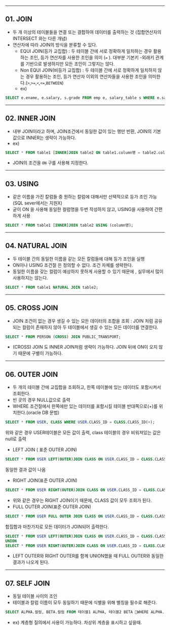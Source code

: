 ***
## 01. JOIN

- 두 개 이상의 테이블들을 연결 또는 결합하여 데이터를 출력하는 것 (집합연산자의 INTERSECT 와는 다른 개념)
- 연산자에 따라 JOIN의 방식을 분류할 수 있다.
	- EQUI JOIN(등가 교집합) : 두 테이블 간에 서로 정확하게 일치하는 경우 활용하는 조인, 등가 연산자를 사용한 조인을 의미 (`=` ). 대부분 기본키 -외래키 관계를 기반으로 발생하지만 모든 조인이 그렇지는 않다.
	- Non EQUI JOIN(비등가 교집합) : 두 테이블 간에 서로 정확하게 일치하지 않는 경우 활용하는 조인, 등가 연산자 이외의 연산자들을 사용한 조인을 의미한다.(`>`,`>=`,`<`,`<=`,`BETWEEN`)
	- ex) 
```SQL
SELECT e.ename, e.salary, s.grade FROM emp e, salary_table s WHERE e.salary BETWEEN s.min_salary AND s.max_salary;
```
  ***
## 02. INNER JOIN

- 내부 JOIN이라고 하며, JOIN조건에서 동일한 값이 있는 행만 반환, JOIN의 기본값으로 INNER는 생략이 가능하다.
- ex) 
```SQL
SELECT * FROM table1 [INNER]JOIN table2 ON table1.column명 = table2.column명; 
```
  - JOIN의 조건을 `ON` 구를 사용해 지정한다.
  ***
## 03. USING

  - 같은 이름을 가진 칼럼들 중 원하는 칼럼에 대해서만 선택적으로 등가 조인 가능(SQL sever에서는 지원X)
  - 굳이 ON 을 사용해 동일한 컬럼명을 두번 작성하지 않고, USING을 사용하여 간편하게 사용
```SQL
SELECT * FROM table1 [INNER]JOIN table2 USING (column명); 
```
***
## 04. NATURAL JOIN

  - 두 테이블 간의 동일한 이름을 같는 모든 칼럼들에 대해 등가 조인을 실행 
  - ON이나 USING 조건절 은 정의할 수 없다. 조건 자체를 생략한다.
  - 동일한 이름을 갖는 컬럼이 예상하지 못하게 사용할 수 있기 때문에 , 실무에서 많이 사용하지는 않는다.
```SQL
SELECT * FROM table1 NATURAL JOIN table2; 
```
***

## 05. CROSS JOIN

- JOIN 조건이 없는 경우 생길 수 있는 모든 데이터의 조합을 조회 : JOIN 처럼 공유되는 컬럼이 존재하지 않아  두 테이블에서 생길 수 있는 모든 데이터를 연결한다.
```SQL
SELECT * FROM PERSON (CROSS) JOIN PUBLIC_TRANSPORT;
```
- (CROSS) JOIN 도 INNER JOIN처럼 생략이 가능하다. JOIN 뒤에 ON이 오지 않기 때문에 구별이 가능하다.
***
## 06. OUTER JOIN
- 두 개의 테이블 간에 교집합을 조회하고, 한쪽 테이블에 있는 데이터도 포함시켜서 조회한다. 
- 빈 곳의 경우 NULL값으로 출력
- WHERE 조건절에서 한쪽에만 있는 데이터를 포함시킬 테이블 반대쪽으로(+)를 위치한다.(oracle DB 문법)
```SQL
SELECT * FROM USER, CLASS WHERE USER.CLASS_ID = CLASS.CLASS_ID(+);
```
위와 같은 경우 USER테이블은 모든 값이 출력, class 테이블의 경우 비워져있는 값은 null로 출력 
- LEFT JOIN ( 표준 OUTER JOIN)
```SQL
SELECT * FROM USER LEFT(OUTER)JOIN CLASS ON USER.CLASS_ID = CLASS.CLASS_ID;
```
동일한 결과 값이 나옴
- RIGHT JOIN(표준 OUTER JOIN)
```SQL
SELECT * FROM USER RIGHT(OUTER)JOIN CLASS ON USER.CLASS_ID = CLASS.CLASS_ID;
```
- 위와 같은 경우는 RIGHT JOIN이기 때문에, CLASS 값이 모두 조회가 된다.
- FULL OUTER JOIN(표준 OUTER JOIN)
```SQL
SELECT * FROM USER FULL OUTER JOIN CLASS ON USER.CLASS_ID = CLASS.CLASS_ID;
```
합집합과 마찬가지로 모든 데이터가 JOIN되어 출력한다.
```SQL
SELECT * FROM USER LEFT(OUTER)JOIN CLASS ON USER.CLASS_ID = CLASS.CLASS_ID;
UNION
SELECT * FROM USER RIGHT(OUTER)JOIN CLASS ON USER.CLASS_ID = CLASS.CLASS_ID;
```
- LEFT OUTER와 RIGHT OUTER를 함께 UNION했을 때 FULL OUTER와 동일한결과가 나오게 된다.
***
## 07. SELF JOIN
- 동일 테이블 사이의 조인
- 테이블과 칼럼 이름이 모두 동일하기 때문에 식별을 위해 별칭을 필수로 해준다.

```SQL
SELECT ALPHA.컬럼, BETA.컬럼 FROM 테이블1 ALPHA, 테이블2 BETA WHERE ALPHA.컬럼명2 = BETA.컬럼명1;
```
- ex) 계층형 질의에서 사용이 가능하다. 차상위 계층을 표시하고 싶을때.